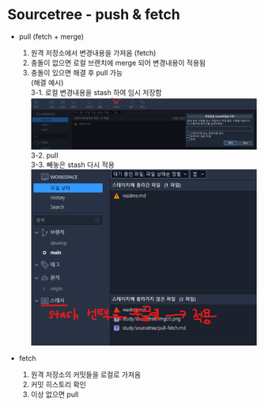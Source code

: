 # Sourcetree - push & fetch
- pull (fetch + merge)
  1. 원격 저장소에서 변경내용을 가져옴 (fetch)
  2. 충돌이 없으면 로컬 브랜치에 merge 되어 변경내용이 적용됨
  3. 충돌이 있으면 해결 후 pull 가능
  <br>(해결 예시)
  <br>3-1. 로컬 변경내용을 stash 하여 임시 저장함
  ![stash](./img05.png)
  3-2. pull
  <br>3-3. 빼놓은 stash 다시 적용 
  ![stash](./img06.png)

- fetch
  1. 원격 저장소의 커밋들을 로컬로 가져옴
  2. 커밋 히스토리 확인
  3. 이상 없으면 pull